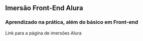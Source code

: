 <h2>Imersão Front-End Alura</h2>
<h3>Aprendizado na prática, além do básico em Front-end</h3>

<p><a href="https://cursos.alura.com.br/imersao" target="_blank"></a>Link para a página de imersões Alura</p>

<img src="">



